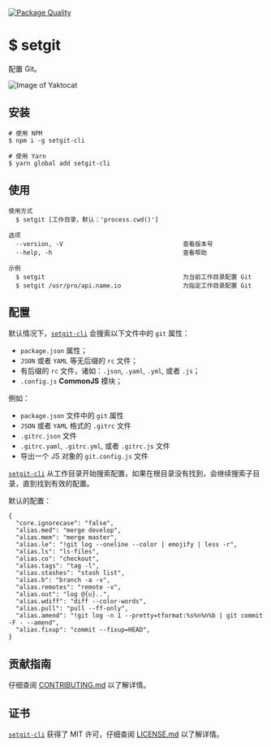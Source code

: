 [![Package Quality](https://npm.packagequality.com/shield/setgit-cli.svg)](https://packagequality.com/#?package=setgit-cli)

# $ setgit

配置 Git。

![Image of Yaktocat](https://raw.githubusercontent.com/iTonyYo/setgit-cli/master/example.gif)

## 安装

```shell
# 使用 NPM
$ npm i -g setgit-cli

# 使用 Yarn
$ yarn global add setgit-cli
```

## 使用

```
使用方式
  $ setgit [工作目录，默认：'process.cwd()']

选项
  --version, -V                                 查看版本号
  --help, -h                                    查看帮助

示例
  $ setgit                                      为当前工作目录配置 Git
  $ setgit /usr/pro/api.name.io                 为指定工作目录配置 Git
```

## 配置

默认情况下，[`setgit-cli`][setgit-cli] 会搜索以下文件中的 `git` 属性：

- `package.json` 属性；
- `JSON` 或者 `YAML` 等无后缀的 `rc` 文件；
- 有后缀的 `rc` 文件，诸如：`.json`, `.yaml`, `.yml`, 或者 `.js`；
- `.config.js` **CommonJS** 模块；

例如：

- `package.json` 文件中的 `git` 属性
- `JSON` 或者 `YAML` 格式的 `.gitrc` 文件
- `.gitrc.json` 文件
- `.gitrc.yaml`, `.gitrc.yml`, 或者 `.gitrc.js` 文件
- 导出一个 JS 对象的 `git.config.js` 文件

[`setgit-cli`][setgit-cli] 从工作目录开始搜索配置，如果在根目录没有找到，会继续搜索子目录，直到找到有效的配置。

默认的配置：
```
{
  "core.ignorecase": "false",
  "alias.med": "merge develop",
  "alias.mem": "merge master",
  "alias.le": "!git log --oneline --color | emojify | less -r",
  "alias.ls": "ls-files",
  "alias.co": "checkout",
  "alias.tags": "tag -l",
  "alias.stashes": "stash list",
  "alias.b": "branch -a -v",
  "alias.remotes": "remote -v",
  "alias.out": "log @{u}..",
  "alias.wdiff": "diff --color-words",
  "alias.pull": "pull --ff-only",
  "alias.amend": "!git log -n 1 --pretty=tformat:%s%n%n%b | git commit -F - --amend",
  "alias.fixup": "commit --fixup=HEAD",
}
```

## 贡献指南

仔细查阅 [CONTRIBUTING.md][贡献指南] 以了解详情。

## 证书

[`setgit-cli`][setgit-cli] 获得了 MIT 许可，仔细查阅 [LICENSE.md][证书] 以了解详情。



[贡献指南]: https://github.com/iTonyYo/setgit-cli/blob/master/CONTRIBUTING.md
[证书]: https://github.com/iTonyYo/setgit-cli/blob/master/LICENSE.md
[setgit-cli]: https://github.com/iTonyYo/setgit-cli